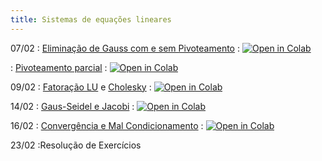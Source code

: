 ```yaml
---
title: Sistemas de equações lineares
---
```


07/02
: [Eliminação de Gauss com e sem Pivoteamento](https://youtu.be/FKPrlNHqwT0)
  : <a href="https://githubtocolab.com/cn-ufpe/cn-ufpe.github.io/blob/master/material/09_eliminacao_gaussiana.ipynb" target="_parent"><img src="https://colab.research.google.com/assets/colab-badge.svg" alt="Open in Colab"/></a>

: [Pivoteamento parcial](https://youtu.be/6-iBXVomqb8)
  : <a href="https://githubtocolab.com/cn-ufpe/cn-ufpe.github.io/blob/master/material/10_pivoteamento.ipynb" target="_parent"><img src="https://colab.research.google.com/assets/colab-badge.svg" alt="Open in Colab"/></a>

    
09/02
: [Fatoração LU](https://youtu.be/MG4Ek9niGTA) e [Cholesky](https://youtu.be/bXoGSTBlT5M)
  : <a href="https://githubtocolab.com/cn-ufpe/cn-ufpe.github.io/blob/master/material/12_fatoracao.ipynb" target="_parent"><img src="https://colab.research.google.com/assets/colab-badge.svg" alt="Open in Colab"/></a>


14/02
: [Gaus-Seidel e Jacobi](https://youtu.be/3rMYV9gI2UA)
  : <a href="https://githubtocolab.com/cn-ufpe/cn-ufpe.github.io/blob/master/material/11_metodos_iterativos.ipynb" target="_parent"><img src="https://colab.research.google.com/assets/colab-badge.svg" alt="Open in Colab"/></a>
 


16/02
: [Convergência e Mal Condicionamento](https://youtu.be/87pkkBm2exw)
  : <a href= "https://githubtocolab.com/cn-ufpe/cn-ufpe.github.io/blob/master/material/Aula_crit_conver_mal_condicionamento.ipynb" target="_parent"><img src="https://colab.research.google.com/assets/colab-badge.svg" alt="Open in Colab"/></a>

23/02
:Resolução de Exercícios



